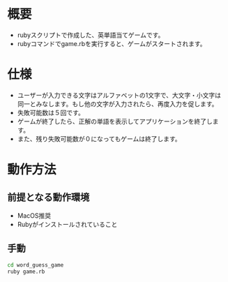# 概要
- rubyスクリプトで作成した、英単語当てゲームです。
- rubyコマンドでgame.rbを実行すると、ゲームがスタートされます。

# 仕様
- ユーザーが入力できる文字はアルファベットの1文字で、大文字・小文字は同一とみなします。もし他の文字が入力されたら、再度入力を促します。
- 失敗可能数は５回です。
- ゲームが終了したら、正解の単語を表示してアプリケーションを終了します。
- また、残り失敗可能数が０になってもゲームは終了します。

# 動作方法
## 前提となる動作環境
- MacOS推奨
- Rubyがインストールされていること
## 手動
```sh
cd word_guess_game
ruby game.rb
```